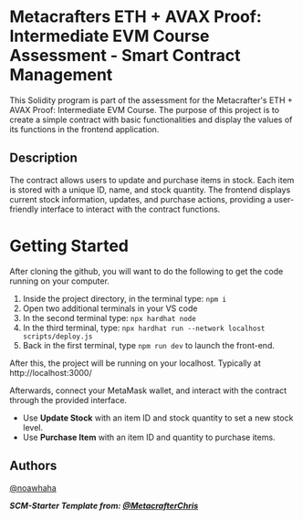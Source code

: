 # Metacrafters ETH + AVAX Proof: Intermediate EVM Course Assessment - Smart Contract Management

This Solidity program is part of the assessment for the Metacrafter's ETH + AVAX Proof: Intermediate EVM Course. The purpose of this project is to create a simple contract with basic functionalities and display the values of its functions in the frontend application.

## Description

The contract allows users to update and purchase items in stock. Each item is stored with a unique ID, name, and stock quantity. The frontend displays current stock information, updates, and purchase actions, providing a user-friendly interface to interact with the contract functions.

# Getting Started

After cloning the github, you will want to do the following to get the code running on your computer.

1. Inside the project directory, in the terminal type: ```npm i```
2. Open two additional terminals in your VS code
3. In the second terminal type: ```npx hardhat node```
4. In the third terminal, type: ```npx hardhat run --network localhost scripts/deploy.js```
5. Back in the first terminal, type ```npm run dev``` to launch the front-end.

After this, the project will be running on your localhost. 
Typically at http://localhost:3000/

Afterwards, connect your MetaMask wallet, and interact with the contract through the provided interface.
* Use **Update Stock** with an item ID and stock quantity to set a new stock level.
* Use **Purchase Item** with an item ID and quantity to purchase items.

## Authors

[@noawhaha](https://github.com/noooooahh)

***SCM-Starter Template from: [@MetacrafterChris](https://github.com/MetacrafterChris)***
